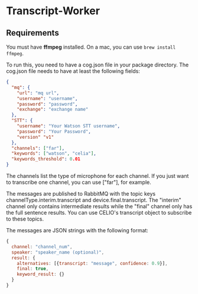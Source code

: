 # Transcript-Worker

## Requirements
You must have **ffmpeg** installed.
On a mac, you can use `brew install ffmpeg`.

To run this, you need to have a cog.json file in your package directory.
The cog.json file needs to have at least the following fields:
```json
{
  "mq": {
    "url": "mq url",
    "username": "username",
    "password": "password",
    "exchange": "exchange name"
  },
  "STT": {
    "username": "Your Watson STT username",
    "password": "Your Password",
    "version" "v1"
  },
  "channels": ["far"],
  "keywords": ["watson", "celia"],
  "keywords_threshold": 0.01
}
```
The channels list the type of microphone for each channel.
If you just want to transcribe one channel, you can use ["far"], for example.

The messages are published to RabbitMQ with the topic keys channelType.interim.transcript and device.final.transcript.
The "interim" channel only contains intermediate results while the "final" channel only has the full sentence results.
You can use CELIO's transcript object to subscribe to these topics.

The messages are JSON strings with the following format:
```javascript
{
  channel: "channel_num",
  speaker: "speaker_name (optional)",
  result: {
    alternatives: [{transcript: "message", confidence: 0.9}],
    final: true,
    keyword_result: {}
  }
}
```
